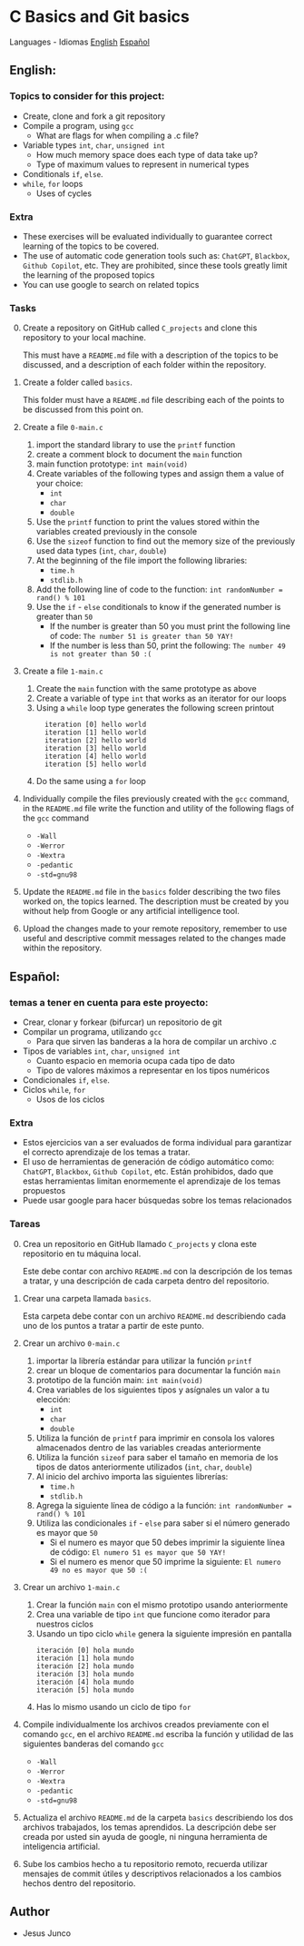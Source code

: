# C Basics and Git basics

Languages - Idiomas
[English](#English)
[Español](#Español)

## English:

### Topics to consider for this project:

- Create, clone and fork a git repository
- Compile a program, using `gcc`
  - What are flags for when compiling a .c file?
- Variable types `int`, `char`, `unsigned int`
  - How much memory space does each type of data take up?
  - Type of maximum values ​​to represent in numerical types
- Conditionals `if`, `else`.
- `while`, `for` loops
  - Uses of cycles

### Extra

- These exercises will be evaluated individually to guarantee correct learning of the topics to be covered.
- The use of automatic code generation tools such as: `ChatGPT`, `Blackbox`, `Github Copilot`, etc. They are prohibited, since these tools greatly limit the learning of the proposed topics
- You can use google to search on related topics

### Tasks

0. Create a repository on GitHub called `C_projects` and clone this repository to your local machine.

   This must have a `README.md` file with a description of the topics to be discussed, and a description of each folder within the repository.

1. Create a folder called `basics`.

   This folder must have a `README.md` file describing each of the points to be discussed from this point on.

2. Create a file `0-main.c`
   1. import the standard library to use the `printf` function
   2. create a comment block to document the `main` function
   3. main function prototype: `int main(void)`
   4. Create variables of the following types and assign them a value of your choice:
      - `int`
      - `char`
      - `double`
   5. Use the `printf` function to print the values ​​stored within the variables created previously in the console
   6. Use the `sizeof` function to find out the memory size of the previously used data types (`int`, `char`, `double`)
   7. At the beginning of the file import the following libraries:
      - `time.h`
      - `stdlib.h`
   8. Add the following line of code to the function: `int randomNumber = rand() % 101`
   9. Use the `if` - `else` conditionals to know if the generated number is greater than `50`
      - If the number is greater than 50 you must print the following line of code:
        `The number 51 is greater than 50 YAY!`
      - If the number is less than 50, print the following:
        `The number 49 is not greater than 50 :(`
3. Create a file `1-main.c`
   1. Create the `main` function with the same prototype as above
   2. Create a variable of type `int` that works as an iterator for our loops
   3. Using a `while` loop type generates the following screen printout
      ```
        iteration [0] hello world
        iteration [1] hello world
        iteration [2] hello world
        iteration [3] hello world
        iteration [4] hello world
        iteration [5] hello world
      ```
   4. Do the same using a `for` loop
4. Individually compile the files previously created with the `gcc` command, in the `README.md` file write the function and utility of the following flags of the `gcc` command
   - `-Wall`
   - `-Werror`
   - `-Wextra`
   - `-pedantic`
   - `-std=gnu98`
5. Update the `README.md` file in the `basics` folder describing the two files worked on, the topics learned. The description must be created by you without help from Google or any artificial intelligence tool.
6. Upload the changes made to your remote repository, remember to use useful and descriptive commit messages related to the changes made within the repository.

## Español:

### temas a tener en cuenta para este proyecto:

- Crear, clonar y forkear (bifurcar) un repositorio de git
- Compilar un programa, utilizando `gcc`
  - Para que sirven las banderas a la hora de compilar un archivo .c
- Tipos de variables `int`, `char`, `unsigned int`
  - Cuanto espacio en memoria ocupa cada tipo de dato
  - Tipo de valores máximos a representar en los tipos numéricos
- Condicionales `if`, `else`.
- Ciclos `while`, `for`
  - Usos de los ciclos

### Extra

- Estos ejercicios van a ser evaluados de forma individual para garantizar el correcto aprendizaje de los temas a tratar.
- El uso de herramientas de generación de código automático como: `ChatGPT`, `Blackbox`, `Github Copilot`, etc. Están prohibidos, dado que estas herramientas limitan enormemente el aprendizaje de los temas propuestos
- Puede usar google para hacer búsquedas sobre los temas relacionados

### Tareas

0. Crea un repositorio en GitHub llamado `C_projects` y clona este repositorio en tu máquina local.

   Este debe contar con archivo `README.md` con la descripción de los temas a tratar, y una descripción de cada carpeta dentro del repositorio.

1. Crear una carpeta llamada `basics`.

   Esta carpeta debe contar con un archivo `README.md` describiendo cada uno de los puntos a tratar a partir de este punto.

2. Crear un archivo `0-main.c`
   1. importar la librería estándar para utilizar la función `printf`
   2. crear un bloque de comentarios para documentar la función `main`
   3. prototipo de la función main: `int main(void)`
   4. Crea variables de los siguientes tipos y asígnales un valor a tu elección:
      - `int`
      - `char`
      - `double`
   5. Utiliza la función de `printf` para imprimir en consola los valores almacenados dentro de las variables creadas anteriormente
   6. Utiliza la función `sizeof` para saber el tamaño en memoria de los tipos de datos anteriormente utilizados (`int`, `char`, `double`)
   7. Al inicio del archivo importa las siguientes librerías:
      - `time.h`
      - `stdlib.h`
   8. Agrega la siguiente línea de código a la función: `int randomNumber = rand() % 101`
   9. Utiliza las condicionales `if` - `else` para saber si el número generado es mayor que `50`
      - Si el numero es mayor que 50 debes imprimir la siguiente línea de código:
        `El numero 51 es mayor que 50 YAY!`
      - Si el numero es menor que 50 imprime la siguiente:
        `El numero  49 no es mayor que 50 :(`
3. Crear un archivo `1-main.c`
   1. Crear la función `main` con el mismo prototipo usando anteriormente
   2. Crea una variable de tipo `int` que funcione como iterador para nuestros ciclos
   3. Usando un tipo ciclo `while` genera la siguiente impresión en pantalla
      ```
      iteración [0] hola mundo
      iteración [1] hola mundo
      iteración [2] hola mundo
      iteración [3] hola mundo
      iteración [4] hola mundo
      iteración [5] hola mundo
      ```
   4. Has lo mismo usando un ciclo de tipo `for`
4. Compile individualmente los archivos creados previamente con el comando `gcc`, en el archivo `README.md` escriba la función y utilidad de las siguientes banderas del comando `gcc`
   - `-Wall`
   - `-Werror`
   - `-Wextra`
   - `-pedantic`
   - `-std=gnu98`
5. Actualiza el archivo `README.md` de la carpeta `basics` describiendo los dos archivos trabajados, los temas aprendidos. La descripción debe ser creada por usted sin ayuda de google, ni ninguna herramienta de inteligencia artificial.
6. Sube los cambios hecho a tu repositorio remoto, recuerda utilizar mensajes de commit útiles y descriptivos relacionados a los cambios hechos dentro del repositorio.

## Author

- Jesus Junco
